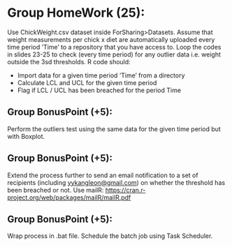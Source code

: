 # Group HomeWork (25):

Use ChickWeight.csv dataset inside ForSharing>Datasets.  Assume that weight measurements per chick x diet are automatically uploaded every time period ’Time’ to a repository that you have access to.  Loop the codes in slides 23-25 to check (every time period) for any outlier data i.e. weight outside the 3sd thresholds. R code should:

- Import data for a given time period ‘Time’ from a directory
- Calculate LCL and UCL for the given time period
- Flag if LCL / UCL has been breached for the period Time

## Group BonusPoint (+5): 
Perform the outliers test using the same data for the given time period but with Boxplot.

## Group BonusPoint (+5): 
Extend the process further to send an email notification to a set of recipients (including yykangleon@gmail.com) on whether the threshold has been breached or not.  Use mailR: https://cran.r-project.org/web/packages/mailR/mailR.pdf

## Group BonusPoint (+5): 
Wrap process in .bat file.  Schedule the batch job using Task Scheduler.

